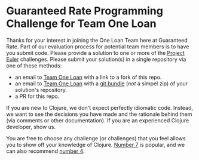 # Guaranteed Rate Programming Challenge for Team One Loan

Thanks for your interest in joining the One Loan Team here at Guaranteed Rate.  Part of our evaluation process for potential team members is to have you submit code.  Please provide a solution to one or more of the [Project Euler](https://projecteuler.net) challenges.  Please submit your solution(s) in a single repository via one of these methods:

 * an email to [Team One Loan](mailto:productplatform@rate.com) with a link to a fork of this repo.
 * an email to [Team One Loan](mailto:productplatform@rate.com) with a [git bundle](https://git-scm.com/docs/git-bundle) (*not* a simpel zip) of your solution's repository.
 * a PR for this repo.

If you are new to Clojure, we don't expect perfectly idiomatic code.  Instead, we want to see the decisions you have made and the rationale behind them (via comments or other documentation).  If you are an experienced Clojure developer, show us.

You are free to choose any challenge (or challenges) that you feel allows you to show off your knowledge of Clojure.  [Number 7](https://projecteuler.net/problem=7) is popular, and we can also recommend [number 4](https://projecteuler.net/problem=4).
